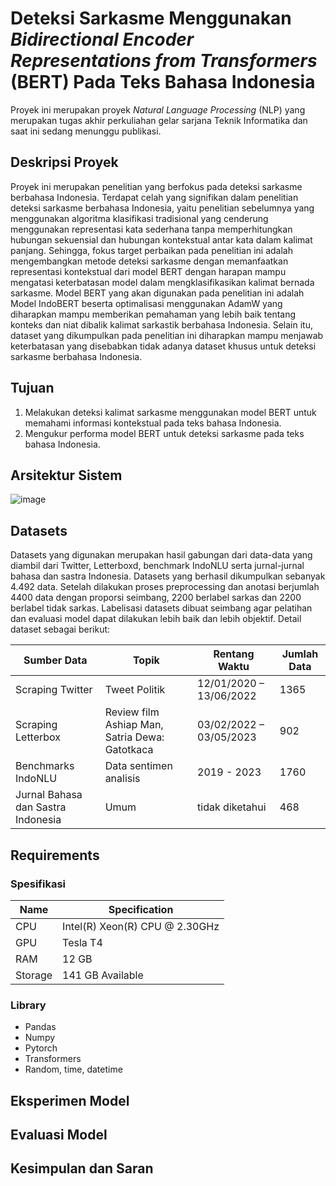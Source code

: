 # Deteksi Sarkasme Menggunakan _Bidirectional Encoder Representations from Transformers_ (BERT) Pada Teks Bahasa Indonesia 

Proyek ini merupakan proyek *Natural Language Processing* (NLP) yang merupakan tugas akhir perkuliahan gelar sarjana Teknik Informatika dan saat ini sedang menunggu publikasi.

## Deskripsi Proyek
Proyek ini merupakan penelitian yang berfokus pada deteksi sarkasme berbahasa Indonesia. Terdapat celah yang signifikan dalam penelitian deteksi sarkasme berbahasa Indonesia, yaitu penelitian sebelumnya yang menggunakan algoritma klasifikasi tradisional yang cenderung menggunakan representasi kata sederhana tanpa memperhitungkan hubungan sekuensial dan hubungan kontekstual antar kata dalam kalimat panjang. Sehingga, fokus target perbaikan pada penelitian ini adalah mengembangkan metode deteksi sarkasme dengan memanfaatkan representasi kontekstual dari model BERT dengan harapan mampu mengatasi keterbatasan model dalam mengklasifikasikan kalimat bernada sarkasme. Model BERT yang akan digunakan pada penelitian ini adalah Model IndoBERT beserta optimalisasi menggunakan AdamW yang diharapkan mampu memberikan pemahaman yang lebih baik tentang konteks dan niat dibalik kalimat sarkastik berbahasa Indonesia. Selain itu, dataset yang dikumpulkan pada penelitian ini diharapkan mampu menjawab keterbatasan yang disebabkan tidak adanya dataset khusus untuk deteksi sarkasme berbahasa Indonesia.

## Tujuan
1. Melakukan deteksi kalimat sarkasme menggunakan model BERT untuk memahami informasi kontekstual pada teks bahasa Indonesia.
2. Mengukur performa model BERT untuk deteksi sarkasme pada teks bahasa Indonesia. 

## Arsitektur Sistem 
![image](https://github.com/user-attachments/assets/cca14dba-34db-4b93-b18a-c29d23fe47a8)

## Datasets
Datasets yang digunakan merupakan hasil gabungan dari data-data yang diambil dari Twitter, Letterboxd, benchmark IndoNLU serta jurnal-jurnal bahasa dan sastra Indonesia. Datasets yang berhasil dikumpulkan sebanyak 4.492 data. Setelah dilakukan proses preprocessing dan anotasi berjumlah 4400 data dengan proporsi seimbang, 2200 berlabel sarkas dan 2200 berlabel tidak sarkas. Labelisasi datasets dibuat seimbang agar pelatihan dan evaluasi model dapat dilakukan lebih baik dan lebih objektif. Detail dataset sebagai berikut:

|            Sumber Data            |                    Topik                      |      Rentang Waktu      |  Jumlah Data  | 
|-----------------------------------|-----------------------------------------------|-------------------------|---------------|
| Scraping Twitter                  | Tweet Politik                                 | 12/01/2020 – 13/06/2022 | 1365          |
| Scraping Letterbox                | Review film Ashiap Man, Satria Dewa: Gatotkaca| 03/02/2022 – 03/05/2023 | 902           |
| Benchmarks IndoNLU                | Data sentimen analisis                        | 2019 - 2023             | 1760          |
| Jurnal Bahasa dan Sastra Indonesia| Umum                                          | tidak diketahui         | 468           |

## Requirements

### Spesifikasi
| Name          | Specification |
|---|---|
| CPU  | Intel(R) Xeon(R) CPU @ 2.30GHz |
| GPU    | Tesla T4 |
| RAM   | 12 GB |
| Storage   | 141 GB Available |

### Library
- Pandas
- Numpy
- Pytorch
- Transformers
- Random, time, datetime

## Eksperimen Model

## Evaluasi Model

## Kesimpulan dan Saran
